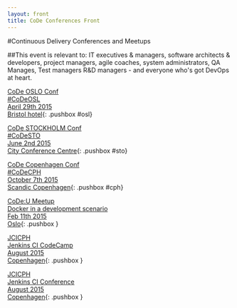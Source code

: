 ```yaml
---
layout: front
title: CoDe Conferences Front
---
```


#Continuous Delivery Conferences and Meetups

##This event is relevant to:
IT executives & managers, software architects & developers, project managers, agile coaches, system administrators, QA Manages, Test managers R&D managers - and everyone who's got DevOps at heart.


[CoDe OSLO Conf<br/>
#CoDeOSL<br/>
April 29th 2015<br/>
Bristol hotel](http://www.code-conf.com/osl15){: .pushbox #osl}

[CoDe STOCKHOLM Conf<br/>
#CoDeSTO<br/>
June 2nd 2015<br/>
City Conference Centre](http://www.code-conf.com/sto15){: .pushbox #sto}

[CoDe Copenhagen Conf<br/>
#CoDeCPH<br/>
October 7th 2015<br/>
Scandic Copenhagen](http://www.code-conf.com/cph15){: .pushbox #cph}

[CoDe:U Meetup<br/>
Docker in a development scenario<br/>
Feb 11th 2015<br/>
Oslo](http://www.meetup.com/code-u/events/219713474/){: .pushbox }

[JCICPH<br/>
Jenkins CI CodeCamp<br/>
August 2015<br/>
Copenhagen](http://www.meetup.com/code-u/events/219062705/){: .pushbox }

[JCICPH<br/>
Jenkins CI Conference<br/>
August 2015<br/>
Copenhagen](http://www.meetup.com/DevOps-Norway/events/220027412/){: .pushbox }

